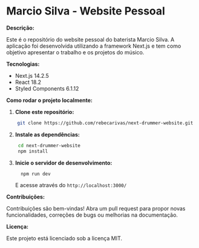 # Marcio Silva - Website Pessoal

**Descrição:**

Este é o repositório do website pessoal do baterista Marcio Silva. A aplicação foi desenvolvida utilizando a framework Next.js e tem como objetivo apresentar o trabalho e os projetos do músico.

**Tecnologias:**
* Next.js 14.2.5
* React 18.2
* Styled Components 6.1.12

**Como rodar o projeto localmente:**
1. **Clone este repositório:**
```bash
    git clone https://github.com/rebecarivas/next-drummer-website.git
```
2. **Instale as dependências:**
   ```bash
    cd next-drummer-website
    npm install
   ```
3. **Inicie o servidor de desenvolvimento:**
   ```bash
     npm run dev
   ```
   E acesse através do `http://localhost:3000/`
   
**Contribuições:**

Contribuições são bem-vindas! Abra um pull request para propor novas funcionalidades, correções de bugs ou melhorias na documentação.

**Licença:**

Este projeto está licenciado sob a licença MIT.
